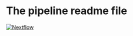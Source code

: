 # The pipeline readme file

[![Nextflow](https://img.shields.io/badge/nextflow-%E2%89%A50.27.0-brightgreen.svg)](https://www.nextflow.io/)
